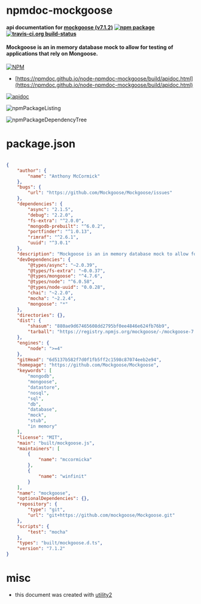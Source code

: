 # npmdoc-mockgoose

#### api documentation for  [mockgoose (v7.1.2)](https://github.com/Mockgoose/Mockgoose)  [![npm package](https://img.shields.io/npm/v/npmdoc-mockgoose.svg?style=flat-square)](https://www.npmjs.org/package/npmdoc-mockgoose) [![travis-ci.org build-status](https://api.travis-ci.org/npmdoc/node-npmdoc-mockgoose.svg)](https://travis-ci.org/npmdoc/node-npmdoc-mockgoose)

#### Mockgoose is an in memory database mock to allow for testing of applications that rely on Mongoose.

[![NPM](https://nodei.co/npm/mockgoose.png?downloads=true&downloadRank=true&stars=true)](https://www.npmjs.com/package/mockgoose)

- [https://npmdoc.github.io/node-npmdoc-mockgoose/build/apidoc.html](https://npmdoc.github.io/node-npmdoc-mockgoose/build/apidoc.html)

[![apidoc](https://npmdoc.github.io/node-npmdoc-mockgoose/build/screenCapture.buildCi.browser.%252Ftmp%252Fbuild%252Fapidoc.html.png)](https://npmdoc.github.io/node-npmdoc-mockgoose/build/apidoc.html)

![npmPackageListing](https://npmdoc.github.io/node-npmdoc-mockgoose/build/screenCapture.npmPackageListing.svg)

![npmPackageDependencyTree](https://npmdoc.github.io/node-npmdoc-mockgoose/build/screenCapture.npmPackageDependencyTree.svg)



# package.json

```json

{
    "author": {
        "name": "Anthony McCormick"
    },
    "bugs": {
        "url": "https://github.com/Mockgoose/Mockgoose/issues"
    },
    "dependencies": {
        "async": "2.1.5",
        "debug": "2.2.0",
        "fs-extra": "^2.0.0",
        "mongodb-prebuilt": "^6.0.2",
        "portfinder": "^1.0.13",
        "rimraf": "^2.6.1",
        "uuid": "^3.0.1"
    },
    "description": "Mockgoose is an in memory database mock to allow for testing of applications that rely on Mongoose.",
    "devDependencies": {
        "@types/async": "~2.0.39",
        "@types/fs-extra": "~0.0.37",
        "@types/mongoose": "^4.7.6",
        "@types/node": "^6.0.58",
        "@types/node-uuid": "0.0.28",
        "chai": "~2.2.0",
        "mocha": "~2.2.4",
        "mongoose": "*"
    },
    "directories": {},
    "dist": {
        "shasum": "880ae9d67465608dd2795bf0ee4846e624fb76b9",
        "tarball": "https://registry.npmjs.org/mockgoose/-/mockgoose-7.1.2.tgz"
    },
    "engines": {
        "node": ">=4"
    },
    "gitHead": "6d5137b582f7d0f1fb5ff2c1598c87074eeb2e94",
    "homepage": "https://github.com/Mockgoose/Mockgoose",
    "keywords": [
        "mongodb",
        "mongoose",
        "datastore",
        "nosql",
        "sql",
        "db",
        "database",
        "mock",
        "stub",
        "in memory"
    ],
    "license": "MIT",
    "main": "built/mockgoose.js",
    "maintainers": [
        {
            "name": "mccormicka"
        },
        {
            "name": "winfinit"
        }
    ],
    "name": "mockgoose",
    "optionalDependencies": {},
    "repository": {
        "type": "git",
        "url": "git+https://github.com/mockgoose/Mockgoose.git"
    },
    "scripts": {
        "test": "mocha"
    },
    "types": "built/mockgoose.d.ts",
    "version": "7.1.2"
}
```



# misc
- this document was created with [utility2](https://github.com/kaizhu256/node-utility2)

